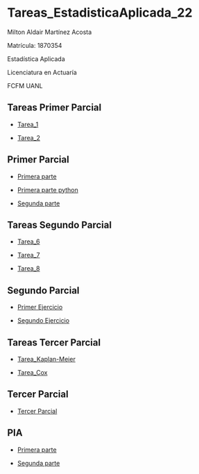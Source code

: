 # Tareas_EstadisticaAplicada_22

Milton Aldair Martínez Acosta

Matrícula: 1870354

Estadística Aplicada

Licenciatura en Actuaría

FCFM UANL

## Tareas Primer Parcial

- [Tarea_1](https://github.com/Miltonmtz/Tareas_EstadisticaAplicada_22/blob/main/MAMA_1870354_EstadisticaAplicadaG51_tarea1.ipynb)

- [Tarea_2](https://github.com/Miltonmtz/Tareas_EstadisticaAplicada_22/blob/main/MAMA_1870354_EstadisticaAplicadaG51_tarea2.ipynb)

## Primer Parcial

- [Primera parte](https://drive.google.com/drive/folders/13mxRRpLMBtMQq7XWASwQSJLu-2t2gSlV)

- [Primera parte python](https://github.com/Miltonmtz/Tareas_EstadisticaAplicada_22/blob/main/MAMA_1870354_EstadisticaAplicadaG51_parcial1f.ipynb)

- [Segunda parte](https://github.com/Miltonmtz/Tareas_EstadisticaAplicada_22/blob/main/MAMA_1870354_EstadisticaAplicadaG51_parcial1parte2.ipynb)

## Tareas Segundo Parcial

- [Tarea_6](https://github.com/Miltonmtz/Tareas_EstadisticaAplicada_22/blob/main/MAMA_1870354_EAG51_actividad6_mar2022.pdf.pdf)

- [Tarea_7](https://github.com/Miltonmtz/Tareas_EstadisticaAplicada_22/blob/main/MAMA_1870354_EAG51_actividad7_mar2022.ipynb)

- [Tarea_8](https://github.com/Miltonmtz/Tareas_EstadisticaAplicada_22/blob/main/MAMA_1870354_EAG51_actividad8_mar2022.ipynb)

## Segundo Parcial

- [Primer Ejercicio](https://github.com/Miltonmtz/Tareas_EstadisticaAplicada_22/blob/main/%20MAMA_1870354_EstadisticaAplicadaG51_parcial2a.ipynb)

- [Segundo Ejercicio](https://github.com/Miltonmtz/Tareas_EstadisticaAplicada_22/blob/main/%20MAMA_1870354_EstadisticaAplicadaG51_parcial2b.ipynb)

## Tareas Tercer Parcial

- [Tarea_Kaplan-Meier](https://github.com/Miltonmtz/Tareas_EstadisticaAplicada_22/blob/main/Tarea_supervivencia_1870354.pdf)

- [Tarea_Cox](https://github.com/Miltonmtz/Tareas_EstadisticaAplicada_22/blob/main/MAMA_1870354_EAG51_actividadcox_may2022.ipynb)

## Tercer Parcial

- [Tercer Parcial](https://github.com/Miltonmtz/Tareas_EstadisticaAplicada_22/blob/main/MAMA_1870354_Estad%C3%ADsticaAplicadaG51_parcial3.ipynb)

## PIA

- [Primera parte](https://github.com/Miltonmtz/Tareas_EstadisticaAplicada_22/blob/main/MAMA_1870354_Estad%C3%ADsticaAplicadaG51_PIA.ipynb)

- [Segunda parte](https://github.com/Miltonmtz/Tareas_EstadisticaAplicada_22/blob/main/MAMA_1870354_Estad%C3%ADsticaAplicadaG51_PIAb.ipynb)
